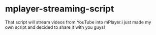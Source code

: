 mplayer-streaming-script
========================

That script  will stream videos from YouTube into mPlayer.i just made my own script and decided to share it with you guys!